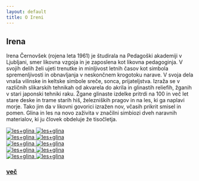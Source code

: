 ```yaml
---
layout: default
title: O Ireni
---
```


<div class="container-fluid">
    <div class="cover-o-ireni">
        <h2 class="naslov">Irena</h2>
        <div class="opis">
           <p class="tekst text-center">
            Irena Černovšek (rojena leta 1961)
            je študirala na Pedagoški akademiji v
            Ljubljani, smer likovna vzgoja in je zaposlena
            kot likovna pedagoginja.
            V svojih delih želi ujeti trenutke
            in minljivost letnih časov kot 
            simbola spremenljivosti in obnavljanja
            v neskončnem krogotoku narave. 
            V svoja dela vnaša vilinske in 
            keltske simbole sreče, sonca, prijateljstva.
            Izraža se v različnih slikarskih tehnikah
            od akvarela do akrila in glinastih reliefih, 
            žganih v stari japonski tehniki raku.
            Žgane glinaste izdelke pritrdi na 100 
            in več let stare deske in trame starih
            hiš, železniških pragov in na les,
            ki ga naplavi morje. 
            Tako jim da v likovni govorici
            izražen nov, včasih prikrit smisel
            in pomen. 
            Glina in les na novo zaživita v 
            značilni simbiozi dveh naravnih 
            materialov, ki ju človek obdeluje 
            že tisočletja.
            </p>
        </div>
        <div class="row">
            <div class="col-md-2 col-sm-3 col-xs-4">
                <a href="#img1">
                   <img src="{{ site.baseurl }}{{ post.url }}/assets/images/atelje/DSC_7889-s.jpg" alt="les+glina"/>
                </a>
                 <a href="#_" class="lightbox zoom" id="img1">
                   <img src="{{ site.baseurl }}{{ post.url }}/assets/images/atelje/DSC_7889-s.jpg" alt="les+glina"/>
                </a>
            </div>
            <div class="col-md-2 col-sm-3 col-xs-4">
                <a href="#img2">
                    <img src="{{ site.baseurl }}{{ post.url }}/assets/images/atelje/DSC_7888-s.jpg" alt="les+glina"/>
                </a>
                <a href="#_" class="lightbox zoom" id="img2">
                    <img src="{{ site.baseurl }}{{ post.url }}/assets/images/atelje/DSC_7888-s.jpg" alt="les+glina"/>
                </a>
            </div>
            <div class="col-md-2 col-sm-3 col-xs-4">
                <a href="#img3">
                    <img src="{{ site.baseurl }}{{ post.url }}/assets/images/atelje/DSC_7905-s.jpg" alt="les+glina"/>
                </a>
                <a href="#_" class="lightbox zoom" id="img3">
                    <img src="{{ site.baseurl }}{{ post.url }}/assets/images/atelje/DSC_7905-s.jpg" alt="les+glina"/>
                </a>
            </div>
            <div class="col-md-2 col-sm-3 col-xs-4">
                <a href="#img6">
                    <img src="{{ site.baseurl }}{{ post.url }}/assets/images/atelje/DSC_7886-s.jpg" alt="les+glina"/>
                </a>
                <a href="#_" class="lightbox zoom" id="img6">
                    <img src="{{ site.baseurl }}{{ post.url }}/assets/images/atelje/DSC_7886-s.jpg" alt="les+glina"/>
                </a>
            </div>
            <div class="col-md-2 col-sm-3 col-xs-4">
                <a href="#img4">
                    <img src="{{ site.baseurl }}{{ post.url }}/assets/images/atelje/DSC_7917-s.jpg" alt="les+glina"/>
                </a>
                <a href="#_" class="lightbox zoom" id="img4">
                    <img src="{{ site.baseurl }}{{ post.url }}/assets/images/atelje/DSC_7917-s.jpg" alt="les+glina"/>
                </a>
            </div>
            <div class="col-md-2 col-sm-3 col-xs-4 tabs">
             <div class="tabs-thumb">
                 <a href="{{ site.baseurl }}{{ post.url }}/kontakt">
                    <h3 class="tabs-link ">
                    več
                    </h3>
                 </a>
             </div>
        </div>
    </div>    
</div>

